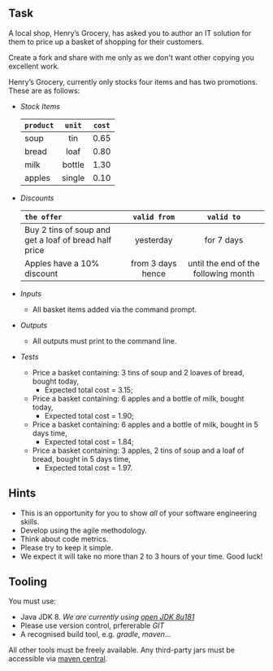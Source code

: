 ## Task
A local shop, Henry’s Grocery, has asked you to author an IT solution for them to price up a basket of shopping for their customers.

Create a fork and share with me only as we don't want other copying you excellent work.

Henry’s Grocery, currently only stocks four items and has two promotions. These are as follows:

  - _Stock Items_
        
    |  `product` | `unit`   | `cost` |
    | :---  | :---: | :---: |
    |  soup    | tin    | 0.65 |
    |  bread   | loaf   | 0.80 |
    |  milk    | bottle | 1.30 |
    |  apples  | single | 0.10 |

  - _Discounts_
 
    | `the offer` | `valid from` | `valid to` | 
    | :---     | :---: | :---: |    
    | Buy 2 tins of soup and get a loaf of bread half price | yesterday | for 7 days |
    | Apples have a 10% discount | from 3 days hence | until the end of the following month |

  - _Inputs_
    - All basket items added via the command prompt.
  - _Outputs_
    -	All outputs must print to the command line.
     
  - _Tests_
     - Price a basket containing: 3 tins of soup and 2 loaves of bread, bought today, 
       - Expected total cost = 3.15;
     - Price a basket containing: 6 apples and a bottle of milk, bought today, 
       - Expected total cost = 1.90;
     - Price a basket containing: 6 apples and a bottle of milk, bought in 5 days time,
       - Expected total cost = 1.84;
     - Price a basket containing: 3 apples, 2 tins of soup and a loaf of bread, bought in 5 days time,
       - Expected total cost = 1.97.
          
## Hints
 - This is an opportunity for you to show _all_ of your software engineering skills.
 - Develop using the agile methodology.
 - Think about code metrics.
 -	Please try to keep it simple.
 -	We expect it will take no more than 2 to 3 hours of your time. Good luck!

## Tooling
You must use:
 - Java JDK 8. _We are currently using [open JDK 8u181](https://cdn.azul.com/zulu/bin/zulu8.31.0.1-jdk8.0.181-win_x64.msi)_
 - Please use version control, prfererable _GIT_
 - A recognised build tool, e.g. _gradle_, _maven_...
 
 All other tools must be freely available. Any third-party jars must be accessible via [maven central](https://mvnrepository.com/repos/central).

